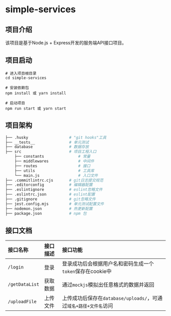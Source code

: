 # simple-services

## 项目介绍
该项目是基于Node.js + Express开发的服务端API接口项目。

## 项目启动
```
# 进入项目根目录
cd simple-services

# 安装依赖包
npm install 或 yarn install

# 启动项目
npm run start 或 yarn start
```

## 项目架构
```bash
├── .husky                  # "git hooks"工具
├── __tests__               # 单元测试
├── database                # 数据存放
├── src                     # 项目工程入口
    ├── constants               # 常量
    ├── middlewares             # 中间件
    ├── routes                  # 接口
    ├── utils                   # 工具库
    └── main.js                 # 入口文件
├── .commitlintrc.cjs       # git日志提交规范
├── .editorconfig           # 编辑器配置
├── .eslintignore           # eslint忽略文件
├── .eslintrc.json          # eslint配置
├── .gitignore              # git忽略文件
├── jest.config.mjs         # 单元测试配置文件
├── nodemon.json            # 热更新配置
├── package.json            # npm 包
```


## 接口文档
| 接口名称       | 接口描述  | 接口功能                                                     |
| :------------- | :------- | :----------------------------------------------------------- |
| `/login`       | 登录     | 登录成功后会根据用户名和密码生成一个`token`保存在cookie中    |
| `/getDataList` | 获取数据 | 通过`mockjs`模拟出任意格式的数据并返回                       |
| `/uploadFile`  | 上传文件 | 上传成功后保存在`database/uploads/`，可通过`域名+路径+文件名`访问 |
